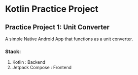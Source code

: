 # Kotlin Practice Project

## Practice Project 1: Unit Converter

A simple Native Android App that functions as a unit converter.

### Stack:

1. Kotlin : Backend
2. Jetpack Compose : Frontend
